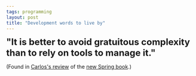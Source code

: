 ```yaml
---
tags: programming
layout: post
title: "Development words to live by"
---
```




<p><font size="+2"><b>"It is better to avoid gratuitous complexity than to rely on tools to manage it."</b></font></p>

<p>(Found in <a href="http://www.manageability.org/blog/stuff/rod-johnson-j2ee-without-ejb">Carlos's review</a> of the <a href="http://www.amazon.com/exec/obidos/ASIN/0764558315/manageability-20?dev-t=mason-wrapper%26camp=2025%26link_code=xm2">new Spring book</a>.)</p>


